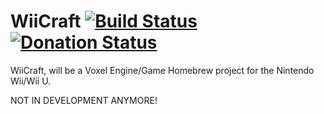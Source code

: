 WiiCraft [![Build Status](http://build.filfatstudios.com:8080/buildStatus/icon?job=WiiCraft)](http://build.filfatstudios.com:8080/job/WiiCraft/)  [![Donation Status](https://img.shields.io/gratipay/filfat.svg)](https://gratipay.com/filfat/)
=========

WiiCraft, will be a Voxel Engine/Game Homebrew project for the Nintendo Wii/Wii U.

NOT IN DEVELOPMENT ANYMORE!
